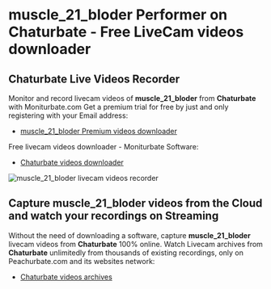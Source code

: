 # muscle_21_bloder Performer on Chaturbate - Free LiveCam videos downloader

## Chaturbate Live Videos Recorder

Monitor and record livecam videos of **muscle_21_bloder** from **Chaturbate** with Moniturbate.com
Get a premium trial for free by just and only registering with your Email address:
* [muscle_21_bloder Premium videos downloader](https://moniturbate.com/request-demo-licence-key.html)

Free livecam videos downloader - Moniturbate Software:
* [Chaturbate videos downloader](https://moniturbate.com/moniturbate-download-software.html)

![muscle_21_bloder livecam videos recorder](https://peachurnet.com/templates/moniturbate-software.png)


## Capture muscle_21_bloder videos from the Cloud and watch your recordings on Streaming

Without the need of downloading a software, capture **muscle_21_bloder** livecam videos from **Chaturbate** 100% online.
Watch Livecam archives from **Chaturbate** unlimitedly from thousands of existing recordings, only on Peachurbate.com and its websites network:
* [Chaturbate videos archives](https://peachurnet.com/)